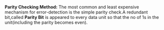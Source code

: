 **Parity Checking Method:**
The most common and least expensive mechanism for error-detection is the simple parity check.A redundant bit,called **Parity Bit** is appeared to every data unit so that the no of 1s in the unit(including the parity becomes even).
